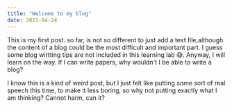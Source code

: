 ```yaml
---
title: "Welcome to my blog"
date: 2021-04-24
---
```


This is my first post. so far, is not so different to just add a text file,although the content of a blog could be the most difficult and important part.
I guess some blog wirtting tips are not included in this learning lab 😅. Anyway, I will learn on the way. If I can write papers, why wouldn't I be able to write a blog?

I know this is a kind of weird post, but I just felt like putting some sort of real speech this time, to make it less boring, so why not putting exactly what I am thinking?
Cannot harm, can it?
